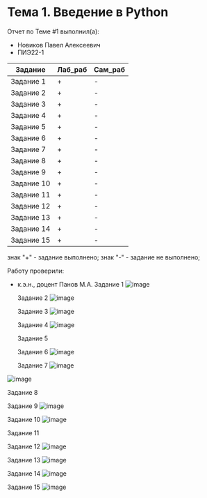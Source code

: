 # Тема 1. Введение в Python
Отчет по Теме #1 выполнил(а):
- Новиков Павел Алексеевич
- ПИЭ22-1
  
| Задание | Лаб_раб | Сам_раб |
| ------ | ------ | ------ |
| Задание 1 | + | - |
| Задание 2 | + | - |
| Задание 3 | + | - |
| Задание 4 | + | - |
| Задание 5 | + | - |
| Задание 6 | + | - |
| Задание 7 | + | - |
| Задание 8 | + | - |
| Задание 9 | + | - |
| Задание 10 | + | - |
| Задание 11 | + | - |
| Задание 12 | + | - |
| Задание 13 | + | - |
| Задание 14 | + | - |
| Задание 15 | + | - |


знак "+" - задание выполнено; знак "-" - задание не выполнено;

Работу проверили:
- к.э.н., доцент Панов М.А.
  Задание 1
  ![image](https://github.com/user-attachments/assets/e988fd46-4011-428e-b8f2-502d4cdc042c)

  Задание 2
![image](https://github.com/user-attachments/assets/039b96de-07d6-4598-92c1-8f1f458aa947)

  Задание 3
![image](https://github.com/user-attachments/assets/66ebbe1e-5080-4705-ae57-8b9c3cb7a2ee)

  Задание 4
  ![image](https://github.com/user-attachments/assets/8b250cd9-284b-4574-868a-5c328d52e15c)


  Задание 5

  Задание 6
![image](https://github.com/user-attachments/assets/2d202458-62bf-4baa-8d8c-903a44b9f5da)

  Задание 7
![image](https://github.com/user-attachments/assets/47e5f05e-ae67-49bc-a547-f21aa0511b05)

![image](https://github.com/user-attachments/assets/e28da996-d1c4-4653-8791-9df8f914ea1e)

  Задание 8
  

  Задание 9
![image](https://github.com/user-attachments/assets/e9bf3937-73ec-49d7-a6cb-461ec60e4e7a)

  Задание 10
![image](https://github.com/user-attachments/assets/8b5b1283-0ff1-4c08-9e56-db1c7e2f0283)

  Задание 11

  Задание 12
![image](https://github.com/user-attachments/assets/26123b32-e5a3-455f-8e05-4398e9b9afa9)

  Задание 13
![image](https://github.com/user-attachments/assets/73622756-a3ae-4e8d-b21b-96200e6517d8)

  Задание 14
![image](https://github.com/user-attachments/assets/33e8ad75-0bd6-4b37-a11b-54611dd001b1)

  Задание 15
![image](https://github.com/user-attachments/assets/3be595a5-b637-410e-b87c-0f8426a8ce2d)
  


